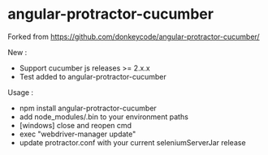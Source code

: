 # angular-protractor-cucumber

Forked from https://github.com/donkeycode/angular-protractor-cucumber/

New :
- Support cucumber js releases >= 2.x.x
- Test added to  angular-protractor-cucumber

Usage :
- npm install angular-protractor-cucumber
- add node_modules/.bin to your environment paths
- [windows] close and reopen cmd
- exec "webdriver-manager update"
- update protractor.conf with your current seleniumServerJar release
